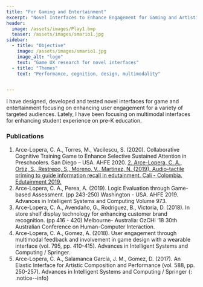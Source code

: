 ```yaml
---
title: "For Gaming and Entertainment"
excerpt: "Novel Interfaces to Enhance Engagement for Gaming and Artistic Performances"
header:
  image: /assets/images/Play1.bmp
  teaser: /assets/images/smario1.jpg
sidebar:
  - title: "Objective"
    image: /assets/images/smario1.jpg
    image_alt: "logo"
    text: "Game UX research for novel interfaces"
  - title: "Themes"
    text: "Performance, cognition, design, multimodality"


---
```

I have designed, developed and tested novel interfaces for game and entertainment focusing on enhancing user
engagement for a variety of targeted audiences. Lately, I have been focusing on multimodal interfaces for enhancing 
student experience on pre-K education.
### Publications
1.	Arce-Lopera, C. A., Torres, M., Vacilescu, S. (2020). Collaborative Cognitive Training Game to Enhance Selective Sustained Attention in Preschoolers. San Diego – USA. AHFE 2020.
[2.	Arce-Lopera, C. A., Ortiz, S., Restrepo, S., Moreno, V., Martinez, N. (2019). Audio-tactile priming to guide information recall in edutainment. Cali - Colombia. Edutainment 2019.](https://ieeexplore.ieee.org/document/9212866)
3.	Arce-Lopera, C. A., Perea, A. (2019). Logic Evaluation through Game-based Assessment. (pp 243-250) Washington - USA. AHFE 2019. Advances in Intelligent Systems and Computing Volume 973.
4.  Arce-Lopera, C. A., Avendaño, G., Rodríguez, B., Victoria, D. (2018). In store shelf display technology for enhancing customer brand recognition. (pp 416 - 420) Melbourne- Australia: OzCHI ‘18 30th Australian Conference on Human-Computer Interaction.
5.  Arce-Lopera, C. A., Gomez, A. (2018). User engagement through multimodal feedback and involvement in game design with a wearable interface (vol. 795, pp. 410-415). Advances in Intelligent Systems and Computing / Springer.
6.  Arce-Lopera, C. A., Salamanca García, J. M., Gomez, D. (2017). An Elastic Interface for Artistic Composition and Performance (vol. 588, pp. 250-257). Advances in Intelligent Systems and Computing / Springer
{: .notice--info}



